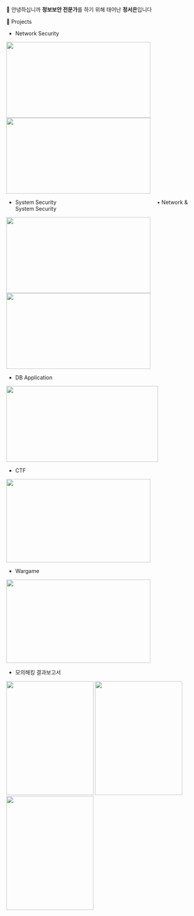 👋 안녕하십니까 **정보보안 전문가**를 하기 위해 태어난 **정서은**입니다

🌱 Projects

- Network Security
  
[<img src="https://github.com/user-attachments/assets/e2f90e15-4887-44db-a66b-bfad1c6507e7" width="380" height="200"/>](https://github.com/Jung2023/portfolio_NETWORK/blob/main/network1.md)
[<img src="https://github.com/user-attachments/assets/0e52e22e-a39a-4c38-a5f7-6dc1551999a3" width="380" height="200"/>](https://github.com/Jung2023/portfolio_NETWORK/blob/main/network2.md)

- System Security                   • Network & System Security
  
[<img src="https://github.com/user-attachments/assets/6a3b8a60-3f23-4559-b006-188be6246c19" width="380" height="200"/>](https://github.com/Jung2023/portfolio_SYSTEM/blob/main/README.md)
[<img src="https://github.com/user-attachments/assets/7b9a28b4-593d-4428-adc6-89d3d02ca3ea" width="380" height="200"/>](https://github.com/Jung2023/portfolio_NETWORK-SYSTEM)

- DB Application
  
[<img src="https://github.com/user-attachments/assets/c02c0430-cf35-4230-b0e0-18a95e58e79f" width="400" height="200"/>](https://github.com/Jung2023/portfolio_DB-Application/blob/main/README.md)

- CTF             

[<img src="https://github.com/user-attachments/assets/3169499a-0af2-4dc0-b7f8-6961f4a4a0b6" width="380" height="220"/>](https://github.com/Jung2023/portfolio_CTF)

- Wargame

[<img src="https://github.com/user-attachments/assets/223ba426-7a21-4728-86e3-b7ee000d5e98" width="380" height="220"/>](https://github.com/Jung2023/portfolio_WARGAME)

- 모의해킹 결과보고서

<img src="https://github.com/user-attachments/assets/3673ea02-98de-49ea-85ab-9784c8ece61d" width="230" height="300"/>
<img src="https://github.com/user-attachments/assets/fde9100c-d02e-4553-baed-5e1f47097cfe" width="230" height="300"/>
<img src="https://github.com/user-attachments/assets/d02db0cb-f214-44e2-a3e9-9298d061e1df" width="230" height="300"/>
